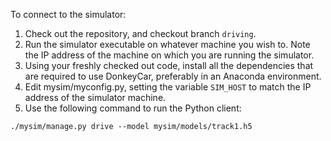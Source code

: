 To connect to the simulator:

1. Check out the repository, and checkout branch `driving`.
2. Run the simulator executable on whatever machine you wish to. Note the IP address of the machine on which you are running the simulator.
3. Using your freshly checked out code, install all the dependencies that are required to use DonkeyCar, preferably in an Anaconda environment.
4. Edit mysim/myconfig.py, setting the variable `SIM_HOST` to match the IP address of the simulator machine.
5. Use the following command to run the Python client:
```
./mysim/manage.py drive --model mysim/models/track1.h5
```